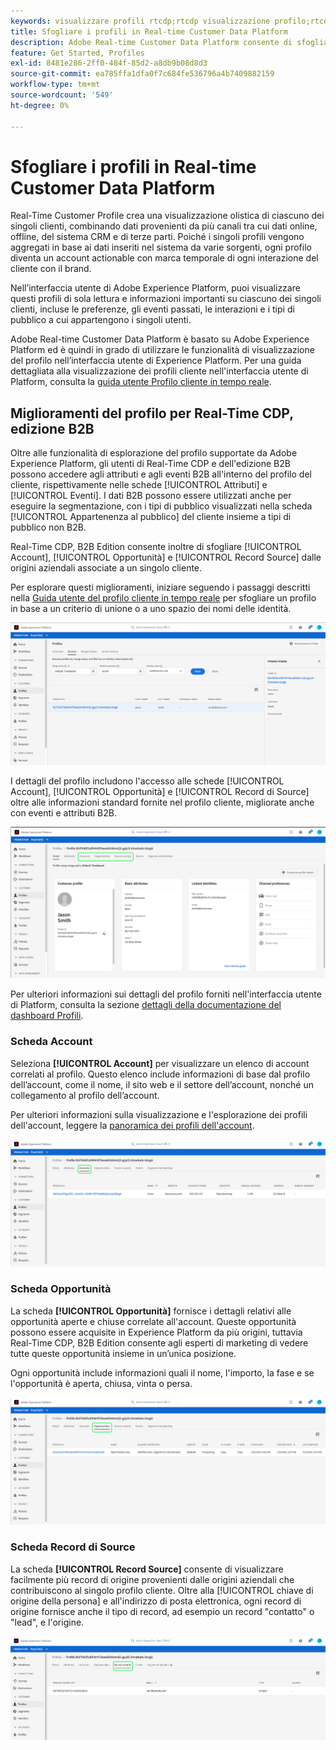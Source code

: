 ```yaml
---
keywords: visualizzare profili rtcdp;rtcdp visualizzazione profilo;rtcdp profili
title: Sfogliare i profili in Real-time Customer Data Platform
description: Adobe Real-time Customer Data Platform consente di sfogliare i dati Real-Time Customer Profile tramite l’interfaccia utente di Adobe Experience Platform.
feature: Get Started, Profiles
exl-id: 8481e286-2ff0-484f-85d2-a8db9b08d8d3
source-git-commit: ea785ffa1dfa0f7c684fe536796a4b7409882159
workflow-type: tm+mt
source-wordcount: '549'
ht-degree: 0%

---
```



# Sfogliare i profili in Real-time Customer Data Platform

Real-Time Customer Profile crea una visualizzazione olistica di ciascuno dei singoli clienti, combinando dati provenienti da più canali tra cui dati online, offline, del sistema CRM e di terze parti. Poiché i singoli profili vengono aggregati in base ai dati inseriti nel sistema da varie sorgenti, ogni profilo diventa un account actionable con marca temporale di ogni interazione del cliente con il brand.

Nell’interfaccia utente di Adobe Experience Platform, puoi visualizzare questi profili di sola lettura e informazioni importanti su ciascuno dei singoli clienti, incluse le preferenze, gli eventi passati, le interazioni e i tipi di pubblico a cui appartengono i singoli utenti.

Adobe Real-time Customer Data Platform è basato su Adobe Experience Platform ed è quindi in grado di utilizzare le funzionalità di visualizzazione del profilo nell’interfaccia utente di Experience Platform. Per una guida dettagliata alla visualizzazione dei profili cliente nell&#39;interfaccia utente di Platform, consulta la [guida utente Profilo cliente in tempo reale](../../profile/ui/user-guide.md).

## Miglioramenti del profilo per Real-Time CDP, edizione B2B

Oltre alle funzionalità di esplorazione del profilo supportate da Adobe Experience Platform, gli utenti di Real-Time CDP e dell&#39;edizione B2B possono accedere agli attributi e agli eventi B2B all&#39;interno del profilo del cliente, rispettivamente nelle schede [!UICONTROL Attributi] e [!UICONTROL Eventi]. I dati B2B possono essere utilizzati anche per eseguire la segmentazione, con i tipi di pubblico visualizzati nella scheda [!UICONTROL Appartenenza al pubblico] del cliente insieme a tipi di pubblico non B2B.

Real-Time CDP, B2B Edition consente inoltre di sfogliare [!UICONTROL Account], [!UICONTROL Opportunità] e [!UICONTROL Record Source] dalle origini aziendali associate a un singolo cliente.

Per esplorare questi miglioramenti, iniziare seguendo i passaggi descritti nella [Guida utente del profilo cliente in tempo reale](../../profile/ui/user-guide.md) per sfogliare un profilo in base a un criterio di unione o a uno spazio dei nomi delle identità.

![](images/b2b-browse-profile.png)

I dettagli del profilo includono l&#39;accesso alle schede [!UICONTROL Account], [!UICONTROL Opportunità] e [!UICONTROL Record di Source] oltre alle informazioni standard fornite nel profilo cliente, migliorate anche con eventi e attributi B2B.

![](images/b2b-profile-detail.png)

Per ulteriori informazioni sui dettagli del profilo forniti nell&#39;interfaccia utente di Platform, consulta la sezione [dettagli della documentazione del dashboard Profili](../../dashboards/guides/profiles.md#browse-profiles).

### Scheda Account

Seleziona **[!UICONTROL Account]** per visualizzare un elenco di account correlati al profilo. Questo elenco include informazioni di base dal profilo dell’account, come il nome, il sito web e il settore dell’account, nonché un collegamento al profilo dell’account.

Per ulteriori informazioni sulla visualizzazione e l&#39;esplorazione dei profili dell&#39;account, leggere la [panoramica dei profili dell&#39;account](../accounts/account-profile-overview.md).

![](images/b2b-profile-accounts.png)

### Scheda Opportunità

La scheda **[!UICONTROL Opportunità]** fornisce i dettagli relativi alle opportunità aperte e chiuse correlate all&#39;account. Queste opportunità possono essere acquisite in Experience Platform da più origini, tuttavia Real-Time CDP, B2B Edition consente agli esperti di marketing di vedere tutte queste opportunità insieme in un’unica posizione.

Ogni opportunità include informazioni quali il nome, l&#39;importo, la fase e se l&#39;opportunità è aperta, chiusa, vinta o persa.

![](images/b2b-profile-opportunities.png)

### Scheda Record di Source

La scheda **[!UICONTROL Record Source]** consente di visualizzare facilmente più record di origine provenienti dalle origini aziendali che contribuiscono al singolo profilo cliente. Oltre alla [!UICONTROL chiave di origine della persona] e all&#39;indirizzo di posta elettronica, ogni record di origine fornisce anche il tipo di record, ad esempio un record &quot;contatto&quot; o &quot;lead&quot;, e l&#39;origine.

![](images/b2b-profile-source-records.png)
